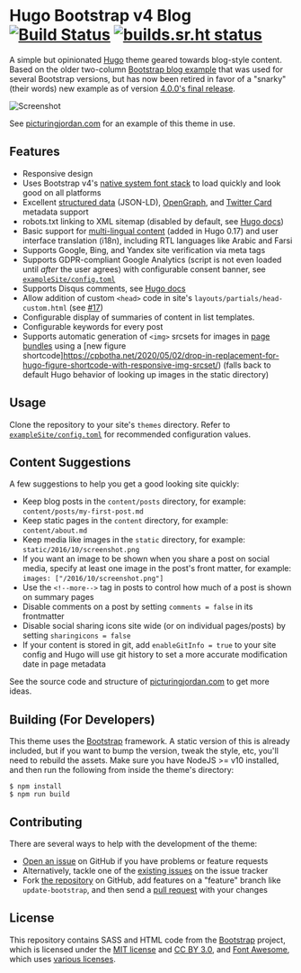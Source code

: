 # Hugo Bootstrap v4 Blog [![Build Status](https://ci.mjanja.ch/api/badges/alanorth/hugo-theme-bootstrap4-blog/status.svg)](https://ci.mjanja.ch/alanorth/hugo-theme-bootstrap4-blog) [![builds.sr.ht status](https://builds.sr.ht/~alanorth/hugo-theme-bootstrap4-blog.svg)](https://builds.sr.ht/~alanorth/hugo-theme-bootstrap4-blog?)
A simple but opinionated [Hugo](https://gohugo.io) theme geared towards blog-style content. Based on the older two-column [Bootstrap blog example](https://v4-alpha.getbootstrap.com/examples/blog/) that was used for several Bootstrap versions, but has now been retired in favor of a "snarky" (their words) new example as of version [4.0.0's final release](https://blog.getbootstrap.com/2018/01/18/bootstrap-4/).

![Screenshot](https://raw.githubusercontent.com/alanorth/hugo-theme-bootstrap4-blog/master/screenshot.png "Screenshot")

See [picturingjordan.com](https://picturingjordan.com) for an example of this theme in use.

## Features

- Responsive design
- Uses Bootstrap v4's [native system font stack](https://getbootstrap.com/docs/4.0/content/reboot/#native-font-stack) to load quickly and look good on all platforms
- Excellent [structured data](https://developers.google.com/search/docs/guides/intro-structured-data) (JSON-LD), [OpenGraph](http://ogp.me), and [Twitter Card](https://dev.twitter.com/cards/types) metadata support
- robots.txt linking to XML sitemap (disabled by default, see [Hugo docs](https://gohugo.io/extras/robots-txt/))
- Basic support for [multi-lingual content](https://gohugo.io/content-management/multilingual/) (added in Hugo 0.17) and user interface translation (i18n), including RTL languages like Arabic and Farsi
- Supports Google, Bing, and Yandex site verification via meta tags
- Supports GDPR-compliant Google Analytics (script is not even loaded until *after* the user agrees) with configurable consent banner, see [`exampleSite/config.toml`](https://github.com/alanorth/hugo-theme-bootstrap4-blog/blob/master/exampleSite/config.toml)
- Supports Disqus comments, see [Hugo docs](https://gohugo.io/extras/comments/)
- Allow addition of custom `<head>` code in site's `layouts/partials/head-custom.html` (see [#17](https://github.com/alanorth/hugo-theme-bootstrap4-blog/pull/17))
- Configurable display of summaries of content in list templates.
- Configurable keywords for every post
- Supports automatic generation of `<img>` srcsets for images in [page bundles](https://gohugo.io/content-management/page-bundles/) using a [new figure shortcode]https://cpbotha.net/2020/05/02/drop-in-replacement-for-hugo-figure-shortcode-with-responsive-img-srcset/) (falls back to default Hugo behavior of looking up images in the static directory)

## Usage
Clone the repository to your site's `themes` directory. Refer to [`exampleSite/config.toml`](https://github.com/alanorth/hugo-theme-bootstrap4-blog/blob/master/exampleSite/config.toml) for recommended configuration values.

## Content Suggestions
A few suggestions to help you get a good looking site quickly:

- Keep blog posts in the `content/posts` directory, for example: `content/posts/my-first-post.md`
- Keep static pages in the `content` directory, for example: `content/about.md`
- Keep media like images in the `static` directory, for example: `static/2016/10/screenshot.png`
- If you want an image to be shown when you share a post on social media, specify at least one image in the post's front matter, for example: `images: ["/2016/10/screenshot.png"]`
- Use the `<!--more-->` tag in posts to control how much of a post is shown on summary pages
- Disable comments on a post by setting `comments = false` in its frontmatter
- Disable social sharing icons site wide (or on individual pages/posts) by setting `sharingicons = false`
- If your content is stored in git, add `enableGitInfo = true` to your site config and Hugo will use git history to set a more accurate modification date in page metadata

See the source code and structure of [picturingjordan.com](https://github.com/alanorth/picturingjordan.com) to get more ideas.

## Building (For Developers)
This theme uses the [Bootstrap](https://getbootstrap.com/) framework. A static version of this is already included, but if you want to bump the version, tweak the style, etc, you'll need to rebuild the assets. Make sure you have NodeJS >= v10 installed, and then run the following from inside the theme's directory:

```console
$ npm install
$ npm run build
```

## Contributing
There are several ways to help with the development of the theme:

- [Open an issue](https://github.com/alanorth/hugo-theme-bootstrap4-blog/issues/new) on GitHub if you have problems or feature requests
- Alternatively, tackle one of the [existing issues](https://github.com/alanorth/hugo-theme-bootstrap4-blog/issues) on the issue tracker
- Fork [the repository](https://github.com/alanorth/hugo-theme-bootstrap4-blog) on GitHub, add features on a "feature" branch like `update-bootstrap`, and then send a [pull request](https://github.com/alanorth/hugo-theme-bootstrap4-blog/compare) with your changes

## License
This repository contains SASS and HTML code from the [Bootstrap](https://getbootstrap.com) project, which is licensed under the [MIT license](https://tldrlegal.com/license/mit-license) and [CC BY 3.0](https://creativecommons.org/licenses/by/3.0/), and [Font Awesome](https://fontawesome.com/), which uses [various licenses](https://fontawesome.com/license/).

